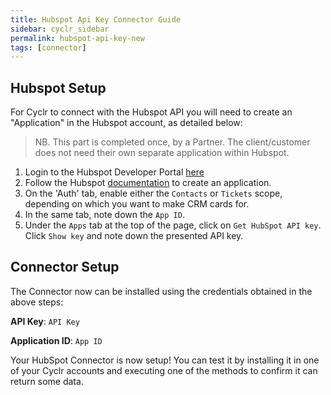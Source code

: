 ```yaml
---
title: Hubspot Api Key Connector Guide
sidebar: cyclr_sidebar
permalink: hubspot-api-key-new
tags: [connector]
---
```


Hubspot Setup
---------------

For Cyclr to connect with the Hubspot API you will need to create an "Application" in the Hubspot account, as detailed below:

  > NB. This part is completed once, by a Partner.  The client/customer does not need their own separate application within Hubspot.

1. Login to the Hubspot Developer Portal [here](https://app.hubspot.com/signup-v2/developers)
2. Follow the Hubspot [documentation](https://developers.hubspot.com/docs/faq/how-do-i-create-an-app-in-hubspot) to create an application.
3. On the 'Auth' tab, enable either the `Contacts` or `Tickets` scope, depending on which you want to make CRM cards for.
4. In the same tab, note down the `App ID`.
5. Under the `Apps` tab at the top of the page, click on `Get HubSpot API key`. Click `Show key` and note down the presented API key.

Connector Setup
---------------

The Connector now can be installed using the credentials obtained in the above steps:

**API Key**: `API Key`

**Application ID**: `App ID`

Your HubSpot Connector is now setup! You can test it by installing it in one of your Cyclr accounts and executing one of the methods to confirm it can return some data.

